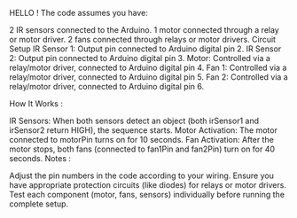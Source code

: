 HELLO ! The code assumes you have:

2 IR sensors connected to the Arduino.
1 motor connected through a relay or motor driver.
2 fans connected through relays or motor drivers.
Circuit Setup
IR Sensor 1: Output pin connected to Arduino digital pin 2.
IR Sensor 2: Output pin connected to Arduino digital pin 3.
Motor: Controlled via a relay/motor driver, connected to Arduino digital pin 4.
Fan 1: Controlled via a relay/motor driver, connected to Arduino digital pin 5.
Fan 2: Controlled via a relay/motor driver, connected to Arduino digital pin 6.

How It Works :

IR Sensors: When both sensors detect an object (both irSensor1 and irSensor2 return HIGH), the sequence starts.
Motor Activation: The motor connected to motorPin turns on for 10 seconds.
Fan Activation: After the motor stops, both fans (connected to fan1Pin and fan2Pin) turn on for 40 seconds.
Notes :

Adjust the pin numbers in the code according to your wiring.
Ensure you have appropriate protection circuits (like diodes) for relays or motor drivers.
Test each component (motor, fans, sensors) individually before running the complete setup.





